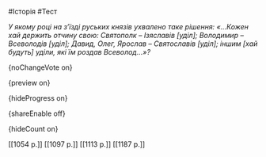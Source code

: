 #Історія #Тест

*У якому році на з’їзді руських князів ухвалено таке рішення: «…Кожен  хай держить отчину свою: Святополк – Ізяславів [уділ]; Володимир –  Всеволодів [уділ]; Давид, Олег, Ярослав – Святославів [уділ]; іншим [хай  будуть] уділи, які їм роздав Всеволод…»?*

{noChangeVote on}

{preview on}

{hideProgress on}

{shareEnable off}

{hideCount on}

[[1054 р.]]
[[1097 р.]]
[[1113 р.]]
[[1187 р.]]
